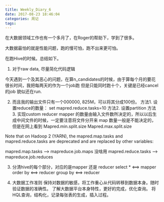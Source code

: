 ```yaml
---
title: Weekly_Diary_6
date: 2017-08-23 18:46:04
categories: 周记
tags:
---
```

在大数据领域工作也有一个多月了，在Roger的帮助下，学到了很多。

大数据最怕的就是性能问题，跑的慢可怕，跑不出来更可怕。

在跑Hive的时候。总结如下。

1. 对于raw data, 尽量简化代码逻辑

今天遇到一个及其恶心的问题，在算n_candidates的时候，由于算每个月的要花很长时间，我把每两天的作为一个job跑
但是只能同时跑十个，关键是已经cancel的job 貌似还在run. 

2. 而且我的输出文件只有一个000000, 825M，可以将其分成100份。
   方法1. 设置reduce的数量： set mapred.reduce.tasks=10
   方法2. 设置partition
   方法3. 实现custom reducer
mapper 的数量由输入文件数所决定的，所以以后生成中间文件的时候，一定要注意将文件分开来
map 数量一般是不能决定的，但是在网上看到
Mapred.min.split.size
Mapred.max.split.size

Note that on Hadoop 2 (YARN), the mapred.map.tasks and mapred.reduce.tasks are deprecated and are replaced by other variables:

mapred.map.tasks     -->    mapreduce.job.maps 没啥用
mapred.reduce.tasks  -->    mapreduce.job.reduces


3. 分清hive的每个部分，对应的是mapper 还是 reducer
select *  <==> mapper
order by <==> reducer
group by <==> reducer   

4. 大数据工作准则
保持对数据的敏感，将工作重心从代码转移到数据本身。随时验证数据的准确性。
了解大数据平台本身特性，更好的完成，优化查询。
将HQL查询，结构化，记录每张表的生成，插入过程。
